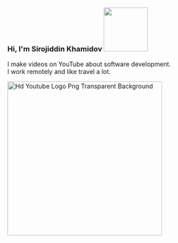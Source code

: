 ### Hi, I'm Sirojiddin Khamidov <img src="https://media.giphy.com/media/hvRJCFzcasrR4ia7z/giphy.gif" width="100px">

I make videos on YouTube about software development. <br />
I work remotely and like travel a lot.


<a href="https://www.freeiconspng.com/img/46031" title="Image from freeiconspng.com"><img src="https://www.freeiconspng.com/uploads/hd-youtube-logo-png-transparent-background-20.png" width="350" alt="Hd Youtube Logo Png Transparent Background" /></a>

